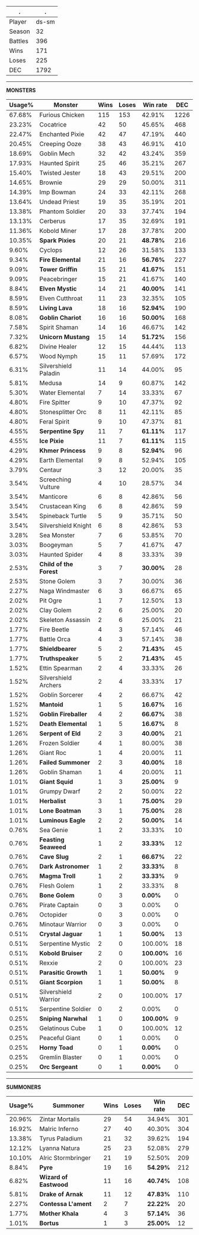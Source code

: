 .|.
|-|-
Player|ds-sm
Season|32
Battles|396
Wins|171
Loses|225
DEC|1792

---
**MONSTERS**

Usage%|Monster|Wins|Loses|Win rate|DEC|
-|-|-|-|-|-|
67.68%|Furious Chicken|115|153|42.91%|1226|
23.23%|Cocatrice|42|50|45.65%|468|
22.47%|Enchanted Pixie|42|47|47.19%|440|
20.45%|Creeping Ooze|38|43|46.91%|410|
18.69%|Goblin Mech|32|42|43.24%|359|
17.93%|Haunted Spirit|25|46|35.21%|267|
15.40%|Twisted Jester|18|43|29.51%|200|
14.65%|Brownie|29|29|50.00%|311|
14.39%|Imp Bowman|24|33|42.11%|268|
13.64%|Undead Priest|19|35|35.19%|201|
13.38%|Phantom Soldier|20|33|37.74%|194|
13.13%|Cerberus|17|35|32.69%|191|
11.36%|Kobold Miner|17|28|37.78%|200|
10.35%|**Spark Pixies**|20|21|**48.78%**|216|
9.60%|Cyclops|12|26|31.58%|133|
9.34%|**Fire Elemental**|21|16|**56.76%**|227|
9.09%|**Tower Griffin**|15|21|**41.67%**|151|
9.09%|Peacebringer|15|21|41.67%|140|
8.84%|**Elven Mystic**|14|21|**40.00%**|141|
8.59%|Elven Cutthroat|11|23|32.35%|105|
8.59%|**Living Lava**|18|16|**52.94%**|190|
8.08%|**Goblin Chariot**|16|16|**50.00%**|168|
7.58%|Spirit Shaman|14|16|46.67%|142|
7.32%|**Unicorn Mustang**|15|14|**51.72%**|156|
6.82%|Divine Healer|12|15|44.44%|113|
6.57%|Wood Nymph|15|11|57.69%|172|
6.31%|Silvershield Paladin|11|14|44.00%|95|
5.81%|Medusa|14|9|60.87%|142|
5.30%|Water Elemental|7|14|33.33%|67|
4.80%|Fire Spitter|9|10|47.37%|92|
4.80%|Stonesplitter Orc|8|11|42.11%|85|
4.80%|Feral Spirit|9|10|47.37%|81|
4.55%|**Serpentine Spy**|11|7|**61.11%**|117|
4.55%|**Ice Pixie**|11|7|**61.11%**|115|
4.29%|**Khmer Princess**|9|8|**52.94%**|96|
4.29%|Earth Elemental|9|8|52.94%|105|
3.79%|Centaur|3|12|20.00%|35|
3.54%|Screeching Vulture|4|10|28.57%|34|
3.54%|Manticore|6|8|42.86%|56|
3.54%|Crustacean King|6|8|42.86%|59|
3.54%|Spineback Turtle|5|9|35.71%|50|
3.54%|Silvershield Knight|6|8|42.86%|53|
3.28%|Sea Monster|7|6|53.85%|70|
3.03%|Boogeyman|5|7|41.67%|47|
3.03%|Haunted Spider|4|8|33.33%|39|
2.53%|**Child of the Forest**|3|7|**30.00%**|28|
2.53%|Stone Golem|3|7|30.00%|36|
2.27%|Naga Windmaster|6|3|66.67%|65|
2.02%|Pit Ogre|1|7|12.50%|13|
2.02%|Clay Golem|2|6|25.00%|20|
2.02%|Skeleton Assassin|2|6|25.00%|21|
1.77%|Fire Beetle|4|3|57.14%|46|
1.77%|Battle Orca|4|3|57.14%|38|
1.77%|**Shieldbearer**|5|2|**71.43%**|45|
1.77%|**Truthspeaker**|5|2|**71.43%**|45|
1.52%|Ettin Spearman|2|4|33.33%|26|
1.52%|Silvershield Archers|2|4|33.33%|17|
1.52%|Goblin Sorcerer|4|2|66.67%|42|
1.52%|**Mantoid**|1|5|**16.67%**|16|
1.52%|**Goblin Fireballer**|4|2|**66.67%**|38|
1.52%|**Death Elemental**|1|5|**16.67%**|8|
1.26%|**Serpent of Eld**|2|3|**40.00%**|21|
1.26%|Frozen Soldier|4|1|80.00%|38|
1.26%|Giant Roc|1|4|20.00%|11|
1.26%|**Failed Summoner**|2|3|**40.00%**|18|
1.26%|Goblin Shaman|1|4|20.00%|11|
1.01%|**Giant Squid**|1|3|**25.00%**|9|
1.01%|Grumpy Dwarf|2|2|50.00%|22|
1.01%|**Herbalist**|3|1|**75.00%**|29|
1.01%|**Lone Boatman**|3|1|**75.00%**|28|
1.01%|**Luminous Eagle**|2|2|**50.00%**|14|
0.76%|Sea Genie|1|2|33.33%|10|
0.76%|**Feasting Seaweed**|1|2|**33.33%**|12|
0.76%|**Cave Slug**|2|1|**66.67%**|22|
0.76%|**Dark Astronomer**|1|2|**33.33%**|8|
0.76%|**Magma Troll**|1|2|**33.33%**|9|
0.76%|Flesh Golem|1|2|33.33%|8|
0.76%|**Bone Golem**|0|3|**0.00%**|0|
0.76%|Pirate Captain|0|3|0.00%|0|
0.76%|Octopider|0|3|0.00%|0|
0.76%|Minotaur Warrior|0|3|0.00%|0|
0.51%|**Crystal Jaguar**|1|1|**50.00%**|13|
0.51%|Serpentine Mystic|2|0|100.00%|18|
0.51%|**Kobold Bruiser**|2|0|**100.00%**|16|
0.51%|Rexxie|2|0|100.00%|23|
0.51%|**Parasitic Growth**|1|1|**50.00%**|9|
0.51%|**Giant Scorpion**|1|1|**50.00%**|8|
0.51%|Silvershield Warrior|2|0|100.00%|17|
0.51%|Serpentine Soldier|0|2|0.00%|0|
0.25%|**Sniping Narwhal**|1|0|**100.00%**|9|
0.25%|Gelatinous Cube|1|0|100.00%|12|
0.25%|Peaceful Giant|0|1|0.00%|0|
0.25%|**Horny Toad**|0|1|**0.00%**|0|
0.25%|Gremlin Blaster|0|1|0.00%|0|
0.25%|**Orc Sergeant**|0|1|**0.00%**|0|

---
**SUMMONERS**

Usage%|Summoner|Wins|Loses|Win rate|DEC|
-|-|-|-|-|-|
20.96%|Zintar Mortalis|29|54|34.94%|301|
16.92%|Malric Inferno|27|40|40.30%|304|
13.38%|Tyrus Paladium|21|32|39.62%|194|
12.12%|Lyanna Natura|25|23|52.08%|279|
10.10%|Alric Stormbringer|21|19|52.50%|209|
8.84%|**Pyre**|19|16|**54.29%**|212|
6.82%|**Wizard of Eastwood**|11|16|**40.74%**|108|
5.81%|**Drake of Arnak**|11|12|**47.83%**|110|
2.27%|**Contessa L'ament**|2|7|**22.22%**|20|
1.77%|**Mother Khala**|4|3|**57.14%**|36|
1.01%|**Bortus**|1|3|**25.00%**|12|
